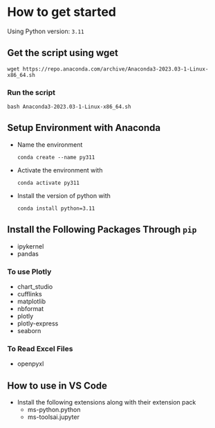 # How to get started

Using Python version:  `3.11`

## Get the script using wget

```
wget https://repo.anaconda.com/archive/Anaconda3-2023.03-1-Linux-x86_64.sh
```

### Run the script

```
bash Anaconda3-2023.03-1-Linux-x86_64.sh
```

## Setup Environment with Anaconda

- Name the environment

    ```
    conda create --name py311
    ```

- Activate the environment with

    ```
    conda activate py311
    ```

- Install the version of python with

    ```
    conda install python=3.11
    ```

## Install the Following Packages Through `pip`

- ipykernel
- pandas

### To use Plotly

- chart_studio
- cufflinks
- matplotlib
- nbformat
- plotly
- plotly-express
- seaborn

### To Read Excel Files

- openpyxl

## How to use in VS Code

- Install the following extensions along with their extension pack
    - ms-python.python
    - ms-toolsai.jupyter
